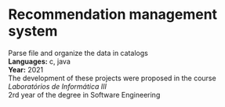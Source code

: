 # Recommendation management system
Parse file and organize the data in catalogs
<br />**Languages:** c, java
<br />**Year:** 2021
<br />The development of these projects were proposed in the course *Laboratórios de Informática III*
<br/>2rd year of the degree in Software Engineering 
